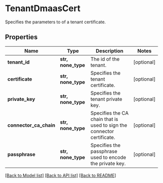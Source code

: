 # TenantDmaasCert

Specifies the parameters to of a tenant certificate.

## Properties
Name | Type | Description | Notes
------------ | ------------- | ------------- | -------------
**tenant_id** | **str, none_type** | The id of the tenant. | [optional] 
**certificate** | **str, none_type** | Specifies the tenant certificate. | [optional] 
**private_key** | **str, none_type** | Specifies the tenant private key. | [optional] 
**connector_ca_chain** | **str, none_type** | Specifies the CA chain that is used to sign the connector certificate. | [optional] 
**passphrase** | **str, none_type** | Specifies the passphrase used to encode the private key. | [optional] 

[[Back to Model list]](../README.md#documentation-for-models) [[Back to API list]](../README.md#documentation-for-api-endpoints) [[Back to README]](../README.md)


